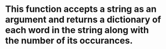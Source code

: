 # This function accepts a string as an argument and returns a dictionary of each word in the string along with the number of its occurances.